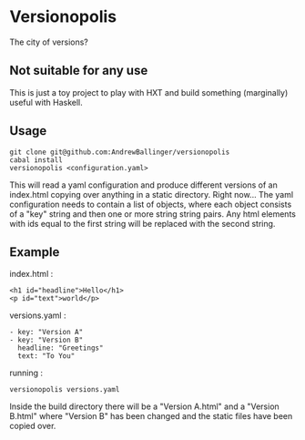 # Versionopolis
The city of versions?

## Not suitable for any use
This is just a toy project to play with HXT and build something (marginally) useful with Haskell.

## Usage
```
git clone git@github.com:AndrewBallinger/versionopolis
cabal install
versionopolis <configuration.yaml>
```

This will read a yaml configuration and produce different versions of an index.html copying over anything in a static directory.
Right now... The yaml configuration needs to contain a list of objects, where each object consists of a "key" string and then one or more string string pairs. Any html elements with ids equal to the first string will be replaced with the second string.

## Example
index.html :
```
<h1 id="headline">Hello</h1>
<p id="text">world</p>
```

versions.yaml :
```
- key: "Version A"
- key: "Version B"
  headline: "Greetings"
  text: "To You"
```

running :
```
versionopolis versions.yaml
```

Inside the build directory there will be a "Version A.html" and a "Version B.html" where "Version B" has been changed and the static files have been copied over.
